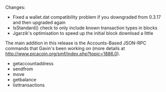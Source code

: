Changes:
* Fixed a wallet.dat compatibility problem if you downgraded from 0.3.17 and then upgraded again
* IsStandard() check to only include known transaction types in blocks
* Jgarzik's optimisation to speed up the initial block download a little

The main addition in this release is the Accounts-Based JSON-RPC commands that Gavin's been working on (more details at http://www.picacoin.org/smf/index.php?topic=1886.0).  
* getaccountaddress
* sendfrom
* move
* getbalance
* listtransactions

